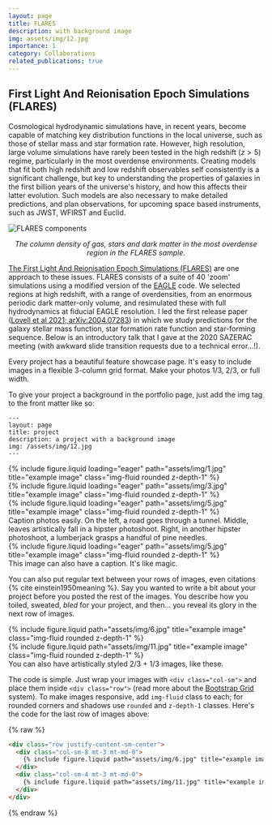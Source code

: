 ```yaml
---
layout: page
title: FLARES
description: with background image
img: assets/img/12.jpg
importance: 1
category: Collaborations
related_publications: true
---
```



<h2><a name="FLARES">First Light And Reionisation Epoch Simulations (FLARES)</a></h2>

Cosmological hydrodynamic simulations have, in recent years, become capable of matching key distribution functions in the local universe, such as those of stellar mass and star formation rate.
However, high resolution, large volume simulations  have rarely been tested in the high redshift ($z > 5$) regime, particularly in the most overdense environments.
Creating models that fit both high redshift and low redshift observables self consistently is a significant challenge, but key to understanding the properties of galaxies in the first billion years of the universe's history, and how this affects their latter evolution.
Such models are also necessary to make detailed predictions, and plan observations, for upcoming space based instruments, such as JWST, WFIRST and Euclid.

<img class="small" src="/images/all_components.png" title="FLARES components">
<p style="text-align:center; font-style:italic">The column density of gas, stars and dark matter in the most overdense region in the FLARES sample.</p>

<a href="flaresimulations.github.io/" target="source">The First Light And Reionisation Epoch Simulations (FLARES)</a> are one approach to these issues.
FLARES consists of a suite of 40 'zoom' simulations using a modified version of the <a href="http://icc.dur.ac.uk/Eagle/" target="blank">EAGLE</a> code.
We selected regions at high redshift, with a range of overdensities, from an enormous periodic dark matter-only volume, and resimulated these with full hydrodynamics at fiducial EAGLE resolution.
I led the first release paper (<a href="https://arxiv.org/abs/2004.07283">Lovell et al 2021; arXiv:2004.07283</a>) in which we study predictions for the galaxy stellar mass function, star formation rate function and star-forming sequence.
Below is an introductory talk that I gave at the 2020 SAZERAC meeting (with awkward slide transition requests due to a technical error...!).


Every project has a beautiful feature showcase page.
It's easy to include images in a flexible 3-column grid format.
Make your photos 1/3, 2/3, or full width.

To give your project a background in the portfolio page, just add the img tag to the front matter like so:

    ---
    layout: page
    title: project
    description: a project with a background image
    img: /assets/img/12.jpg
    ---

<div class="row">
    <div class="col-sm mt-3 mt-md-0">
        {% include figure.liquid loading="eager" path="assets/img/1.jpg" title="example image" class="img-fluid rounded z-depth-1" %}
    </div>
    <div class="col-sm mt-3 mt-md-0">
        {% include figure.liquid loading="eager" path="assets/img/3.jpg" title="example image" class="img-fluid rounded z-depth-1" %}
    </div>
    <div class="col-sm mt-3 mt-md-0">
        {% include figure.liquid loading="eager" path="assets/img/5.jpg" title="example image" class="img-fluid rounded z-depth-1" %}
    </div>
</div>
<div class="caption">
    Caption photos easily. On the left, a road goes through a tunnel. Middle, leaves artistically fall in a hipster photoshoot. Right, in another hipster photoshoot, a lumberjack grasps a handful of pine needles.
</div>
<div class="row">
    <div class="col-sm mt-3 mt-md-0">
        {% include figure.liquid loading="eager" path="assets/img/5.jpg" title="example image" class="img-fluid rounded z-depth-1" %}
    </div>
</div>
<div class="caption">
    This image can also have a caption. It's like magic.
</div>

You can also put regular text between your rows of images, even citations {% cite einstein1950meaning %}.
Say you wanted to write a bit about your project before you posted the rest of the images.
You describe how you toiled, sweated, _bled_ for your project, and then... you reveal its glory in the next row of images.

<div class="row justify-content-sm-center">
    <div class="col-sm-8 mt-3 mt-md-0">
        {% include figure.liquid path="assets/img/6.jpg" title="example image" class="img-fluid rounded z-depth-1" %}
    </div>
    <div class="col-sm-4 mt-3 mt-md-0">
        {% include figure.liquid path="assets/img/11.jpg" title="example image" class="img-fluid rounded z-depth-1" %}
    </div>
</div>
<div class="caption">
    You can also have artistically styled 2/3 + 1/3 images, like these.
</div>

The code is simple.
Just wrap your images with `<div class="col-sm">` and place them inside `<div class="row">` (read more about the <a href="https://getbootstrap.com/docs/4.4/layout/grid/">Bootstrap Grid</a> system).
To make images responsive, add `img-fluid` class to each; for rounded corners and shadows use `rounded` and `z-depth-1` classes.
Here's the code for the last row of images above:

{% raw %}

```html
<div class="row justify-content-sm-center">
  <div class="col-sm-8 mt-3 mt-md-0">
    {% include figure.liquid path="assets/img/6.jpg" title="example image" class="img-fluid rounded z-depth-1" %}
  </div>
  <div class="col-sm-4 mt-3 mt-md-0">
    {% include figure.liquid path="assets/img/11.jpg" title="example image" class="img-fluid rounded z-depth-1" %}
  </div>
</div>
```

{% endraw %}
